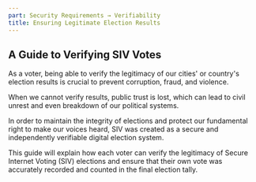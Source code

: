 ```yaml
---
part: Security Requirements → Verifiability
title: Ensuring Legitimate Election Results
---
```


## A Guide to Verifying SIV Votes

As a voter, being able to verify the legitimacy of our cities' or country's election results is crucial to prevent corruption, fraud, and violence.

When we cannot verify results, public trust is lost, which can lead to civil unrest and even breakdown of our political systems.

In order to maintain the integrity of elections and protect our fundamental right to make our voices heard, SIV was created as a secure and independently verifiable digital election system.

This guide will explain how each voter can verify the legitimacy of Secure Internet Voting (SIV) elections and ensure that their own vote was accurately recorded and counted in the final election tally.
